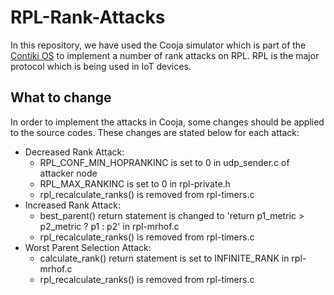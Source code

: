 # RPL-Rank-Attacks
In this repository, we have used the Cooja simulator which is part of the [Contiki OS](https://github.com/contiki-os/contiki) to implement a number of rank attacks on RPL. RPL is the major protocol which is being used in IoT devices.

## What to change
In order to implement the attacks in Cooja, some changes should be applied to the source codes. These changes are stated below for each attack:
 - Decreased Rank Attack:  
   - RPL_CONF_MIN_HOPRANKINC is set to 0 in udp_sender.c of attacker node
   - RPL_MAX_RANKINC is set to 0 in rpl-private.h
   - rpl_recalculate_ranks() is removed from rpl-timers.c
 - Increased Rank Attack:
   - best_parent() return statement is changed to 'return p1_metric > p2_metric ? p1 : p2' in rpl-mrhof.c
   - rpl_recalculate_ranks() is removed from rpl-timers.c
 - Worst Parent Selection Attack:
   - calculate_rank() return statement is set to INFINITE_RANK in rpl-mrhof.c
   - rpl_recalculate_ranks() is removed from rpl-timers.c
